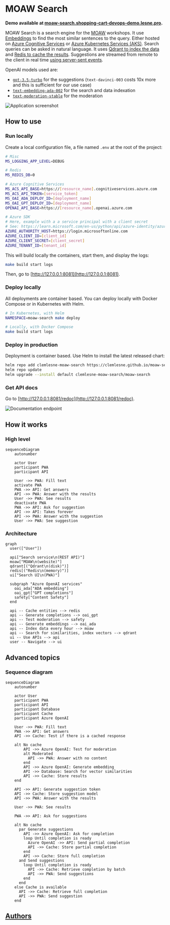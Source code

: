 # MOAW Search

**Demo available at [moaw-search.shopping-cart-devops-demo.lesne.pro](https://moaw-search.shopping-cart-devops-demo.lesne.pro/).**

MOAW Search is a search engine for the [MOAW](https://microsoft.github.io/moaw/) workshops. It use [Embeddings](https://platform.openai.com/docs/guides/embeddings) to find the most similar sentences to the query. Either hosted on [Azure Cognitive Services](https://learn.microsoft.com/en-us/azure/cognitive-services/what-are-cognitive-services) or [Azure Kubernetes Services (AKS)](https://learn.microsoft.com/en-us/azure/aks/intro-kubernetes). Search queries can be asked in natural language. It uses [Qdrant to index the data](https://github.com/qdrant/qdrant) and [Redis to cache the results](https://github.com/redis/redis). Suggestions are streamed from remote to the client in real time [using server-sent events](https://developer.mozilla.org/en-US/docs/Web/API/Server-sent_events/Using_server-sent_events).

OpenAI models used are:

- [`gpt-3.5-turbo`](https://platform.openai.com/docs/models/gpt-3-5) for the suggestions (`text-davinci-003` costs 10x more and this is sufficient for our use case)
- [`text-embedding-ada-002`](https://openai.com/blog/new-and-improved-embedding-model) for the search and data indexation
- [`text-moderation-stable`](https://platform.openai.com/docs/models/moderation) for the moderation

![Application screenshot](docs/main.png)

## How to use

### Run locally

Create a local configuration file, a file named `.env` at the root of the project:

```bash
# Misc
MS_LOGGING_APP_LEVEL=DEBUG

# Redis
MS_REDIS_DB=0

# Azure Cognitive Services
MS_ACS_API_BASE=https://[resource_name].cognitiveservices.azure.com
MS_ACS_API_TOKEN=[service_token]
MS_OAI_ADA_DEPLOY_ID=[deployment_name]
MS_OAI_GPT_DEPLOY_ID=[deployment_name]
OPENAI_API_BASE=https://[resource_name].openai.azure.com

# Azure SDK
# Here, example with a a service principal with a client secret
# See: https://learn.microsoft.com/en-us/python/api/azure-identity/azure.identity.environmentcredential?view=azure-python
AZURE_AUTHORITY_HOST=https://login.microsoftonline.com
AZURE_CLIENT_ID=[client_id]
AZURE_CLIENT_SECRET=[client_secret]
AZURE_TENANT_ID=[tenant_id]
```

This will build locally the containers, start them, and display the logs:

```bash
make build start logs
```

Then, go to [http://127.0.0.1:8081](http://127.0.0.1:8081).

### Deploy locally

All deployments are container based. You can deploy locally with Docker Compose or in Kubernetes with Helm.

```bash
# In Kubernetes, with Helm
NAMESPACE=moaw-search make deploy

# Locally, with Docker Compose
make build start logs
```

### Deploy in production

Deployment is container based. Use Helm to install the latest released chart:

```bash
helm repo add clemlesne-moaw-search https://clemlesne.github.io/moaw-search
helm repo update
helm upgrade --install default clemlesne-moaw-search/moaw-search
```

### Get API docs

Go to [http://127.0.0.1:8081/redoc](http://127.0.0.1:8081/redoc).

![Documentation endpoint](docs/doc.png)

## How it works

### High level

```mermaid
sequenceDiagram
    autonumber

    actor User
    participant PWA
    participant API

    User ->> PWA: Fill text
    activate PWA
    PWA ->> API: Get answers
    API ->> PWA: Answer with the results
    User ->> PWA: See results
    deactivate PWA
    PWA ->> API: Ask for suggestion
    API ->> API: Takes forever
    API ->> PWA: Answer with the suggestion
    User ->> PWA: See suggestion
```

### Architecture

```mermaid
graph
  user(["User"])

  api["Search service\n(REST API)"]
  moaw["MOAW\n(website)"]
  qdrant[("Qdrant\n(disk)")]
  redis[("Redis\n(memory)")]
  ui["Search UI\n(PWA)"]

  subgraph "Azure OpenAI services"
    oai_ada["ADA embedding"]
    oai_gpt["GPT completions"]
    safety["Content Safety"]
  end

  api -- Cache entities --> redis
  api -- Generate completions --> oai_gpt
  api -- Test moderation --> safety
  api -- Generate embeddings --> oai_ada
  api -- Index data every hour --> moaw
  api -- Search for similarities, index vectors --> qdrant
  ui -- Use APIs --> api
  user -- Navigate --> ui
```

## Advanced topics

### Sequence diagram

```mermaid
sequenceDiagram
    autonumber

    actor User
    participant PWA
    participant API
    participant Database
    participant Cache
    participant Azure OpenAI

    User ->> PWA: Fill text
    PWA ->> API: Get answers
    API ->> Cache: Test if there is a cached response

    alt No cache
        API ->> Azure OpenAI: Test for moderation
        alt Moderated
          API ->> PWA: Answer with no content
        end
        API ->> Azure OpenAI: Generate embedding
        API ->> Database: Search for vector similarities
        API ->> Cache: Store results
    end

    API ->> API: Generate suggestion token
    API ->> Cache: Store suggestion model
    API ->> PWA: Answer with the results

    User ->> PWA: See results

    PWA ->> API: Ask for suggestions

    alt No cache
      par Generate suggestions
        API ->> Azure OpenAI: Ask for completion
        loop Until completion is ready
          Azure OpenAI ->> API: Send partial completion
          API ->> Cache: Store partial completion
        end
        API ->> Cache: Store full completion
      and Send suggestions
        loop Until completion is ready
          API ->> Cache: Retrieve completion by batch
          API ->> PWA: Send suggestions
        end
      end
    else Cache is available
      API ->> Cache: Retrieve full completion
      API ->> PWA: Send suggestion
    end
```

## [Authors](./AUTHORS.md)
